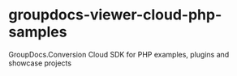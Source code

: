 # groupdocs-viewer-cloud-php-samples
GroupDocs.Conversion Cloud SDK for PHP examples, plugins and showcase projects
